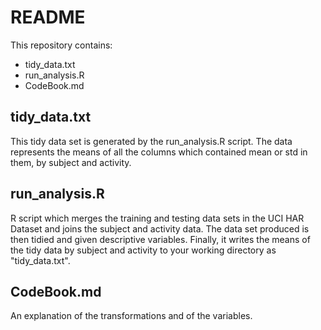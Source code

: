 # README



This repository contains:

- tidy_data.txt  
- run_analysis.R  
- CodeBook.md

## tidy_data.txt

This tidy data set is generated by the run_analysis.R script.
The data represents the means of all the columns which contained mean or std in them, by subject and activity.

## run_analysis.R

R script which merges the training and testing data sets in the UCI HAR Dataset and joins the subject and activity data. The data set produced is then tidied and given descriptive variables. Finally, it writes the means of the tidy data by subject and activity to your working directory as "tidy_data.txt".

## CodeBook.md

An explanation of the transformations and of the variables.